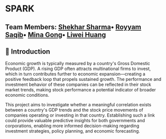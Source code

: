 # SPARK

**Team Members**:
[Shekhar Sharma](https://github.com/sshar1729/sshar1729)•
[Royyam Saqib]()•
[Mina Gong]()•
[Liwei Huang]()
--

## 📘 Introduction

Economic growth is typically measured by a country's Gross Domestic Product (GDP). A rising GDP often attracts multinational firms to invest, which in turn contributes further to economic expansion—creating a positive feedback loop that propels sustained growth. The performance and investment behavior of these companies can be reflected in their stock market trends, making stock performance a potential indicator of broader economic conditions.

This project aims to investigate whether a meaningful correlation exists between a country's GDP trends and the stock price movements of companies operating or investing in that country. Establishing such a link could provide valuable predictive insights for both governments and corporations, enabling more informed decision-making regarding investment strategies, policy planning, and economic forecasting.
